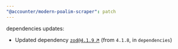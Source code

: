 ```yaml
---
"@accounter/modern-poalim-scraper": patch
---
```

dependencies updates:
  - Updated dependency [`zod@4.1.9` ↗︎](https://www.npmjs.com/package/zod/v/4.1.9) (from `4.1.8`, in `dependencies`)
